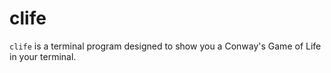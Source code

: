 # clife
`clife` is a terminal program designed to show you a Conway's Game of Life in your terminal.
